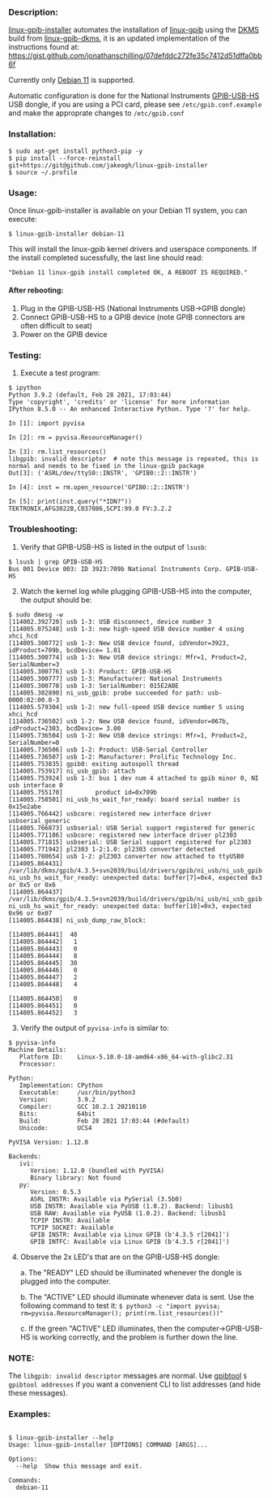 <!--- NOTE! THIS FILE IS AUTOMATICALLY GENERATED, IF YOU ARE READING THIS, YOU ARE EDITING THE WRONG FILE --->
### Description:
[linux-gpib-installer](https://github.com/jakeogh/linux-gpib-installer) automates the installation of [linux-gpib](https://linux-gpib.sourceforge.io/) using the [DKMS](https://github.com/dell/dkms) build from [linux-gpib-dkms](https://github.com/drogenlied/linux-gpib-dkms), it is an updated implementation of the instructions found at: https://gist.github.com/jonathanschilling/07defddc272fe35c7412d51dffa0bb6f

Currently only [Debian 11](https://www.linuxtechi.com/how-to-install-debian-11-bullseye/) is supported.

Automatic configuration is done for the National Instruments [GPIB-USB-HS](https://knowledge.ni.com/KnowledgeArticleDetails?id=kA00Z000000P8kcSAC) USB dongle, if you are using a PCI card, please see `/etc/gpib.conf.example` and make the approprate changes to `/etc/gpib.conf`

### Installation:
```
$ sudo apt-get install python3-pip -y
$ pip install --force-reinstall git+https://git@github.com/jakeogh/linux-gpib-installer
$ source ~/.profile
```

### Usage:

Once linux-gpib-installer is available on your Debian 11 system, you can execute:

```
$ linux-gpib-installer debian-11
```

This will install the linux-gpib kernel drivers and userspace components. If the install completed sucessfully, the last line should read:
```
"Debian 11 linux-gpib install completed OK, A REBOOT IS REQUIRED."
```

#### After rebooting:

1. Plug in the GPIB-USB-HS (National Instruments USB->GPIB dongle)
2. Connect GPIB-USB-HS to a GPIB device (note GPIB connectors are often difficult to seat)
3. Power on the GPIB device


### Testing:

1. Execute a test program:

```
$ ipython
Python 3.9.2 (default, Feb 28 2021, 17:03:44)
Type 'copyright', 'credits' or 'license' for more information
IPython 8.5.0 -- An enhanced Interactive Python. Type '?' for help.

In [1]: import pyvisa

In [2]: rm = pyvisa.ResourceManager()

In [3]: rm.list_resources()
libgpib: invalid descriptor  # note this message is repeated, this is normal and needs to be fixed in the linux-gpib package
Out[3]: ('ASRL/dev/ttyS0::INSTR', 'GPIB0::2::INSTR')

In [4]: inst = rm.open_resource('GPIB0::2::INSTR')

In [5]: print(inst.query("*IDN?"))
TEKTRONIX,AFG3022B,C037086,SCPI:99.0 FV:3.2.2

```

### Troubleshooting:

1. Verify that GPIB-USB-HS is listed in the output of `lsusb`:
```
$ lsusb | grep GPIB-USB-HS
Bus 001 Device 003: ID 3923:709b National Instruments Corp. GPIB-USB-HS
```

2. Watch the kernel log while plugging GPIB-USB-HS into the computer, the output should be:
```
$ sudo dmesg -w
[114002.392720] usb 1-3: USB disconnect, device number 3
[114005.075248] usb 1-3: new high-speed USB device number 4 using xhci_hcd
[114005.300772] usb 1-3: New USB device found, idVendor=3923, idProduct=709b, bcdDevice= 1.01
[114005.300774] usb 1-3: New USB device strings: Mfr=1, Product=2, SerialNumber=3
[114005.300776] usb 1-3: Product: GPIB-USB-HS
[114005.300777] usb 1-3: Manufacturer: National Instruments
[114005.300778] usb 1-3: SerialNumber: 015E2ABE
[114005.302890] ni_usb_gpib: probe succeeded for path: usb-0000:02:00.0-3
[114005.579304] usb 1-2: new full-speed USB device number 5 using xhci_hcd
[114005.736502] usb 1-2: New USB device found, idVendor=067b, idProduct=2303, bcdDevice= 3.00
[114005.736504] usb 1-2: New USB device strings: Mfr=1, Product=2, SerialNumber=0
[114005.736506] usb 1-2: Product: USB-Serial Controller
[114005.736507] usb 1-2: Manufacturer: Prolific Technology Inc.
[114005.753835] gpib0: exiting autospoll thread
[114005.753917] ni_usb_gpib: attach
[114005.753924] usb 1-3: bus 1 dev num 4 attached to gpib minor 0, NI usb interface 0
[114005.755170]         product id=0x709b
[114005.758501] ni_usb_hs_wait_for_ready: board serial number is 0x15e2abe
[114005.766442] usbcore: registered new interface driver usbserial_generic
[114005.766873] usbserial: USB Serial support registered for generic
[114005.771186] usbcore: registered new interface driver pl2303
[114005.771815] usbserial: USB Serial support registered for pl2303
[114005.771942] pl2303 1-2:1.0: pl2303 converter detected
[114005.780654] usb 1-2: pl2303 converter now attached to ttyUSB0
[114005.864431] /var/lib/dkms/gpib/4.3.5+svn2039/build/drivers/gpib/ni_usb/ni_usb_gpib.c: ni_usb_hs_wait_for_ready: unexpected data: buffer[7]=0x4, expected 0x3 or 0x5 or 0x6
[114005.864437] /var/lib/dkms/gpib/4.3.5+svn2039/build/drivers/gpib/ni_usb/ni_usb_gpib.c: ni_usb_hs_wait_for_ready: unexpected data: buffer[10]=0x3, expected 0x96 or 0x07
[114005.864438] ni_usb_dump_raw_block:

[114005.864441]  40
[114005.864442]   1
[114005.864443]   0
[114005.864444]   8
[114005.864445]  30
[114005.864446]   0
[114005.864447]   2
[114005.864448]   4

[114005.864450]   0
[114005.864451]   0
[114005.864452]   3

```

3. Verify the output of `pyvisa-info` is similar to:
```
$ pyvisa-info
Machine Details:
   Platform ID:    Linux-5.10.0-18-amd64-x86_64-with-glibc2.31
   Processor:

Python:
   Implementation: CPython
   Executable:     /usr/bin/python3
   Version:        3.9.2
   Compiler:       GCC 10.2.1 20210110
   Bits:           64bit
   Build:          Feb 28 2021 17:03:44 (#default)
   Unicode:        UCS4

PyVISA Version: 1.12.0

Backends:
   ivi:
      Version: 1.12.0 (bundled with PyVISA)
      Binary library: Not found
   py:
      Version: 0.5.3
      ASRL INSTR: Available via PySerial (3.5b0)
      USB INSTR: Available via PyUSB (1.0.2). Backend: libusb1
      USB RAW: Available via PyUSB (1.0.2). Backend: libusb1
      TCPIP INSTR: Available
      TCPIP SOCKET: Available
      GPIB INSTR: Available via Linux GPIB (b'4.3.5 r[2041]')
      GPIB INTFC: Available via Linux GPIB (b'4.3.5 r[2041]')

```

4. Observe the 2x LED's that are on the GPIB-USB-HS dongle:

    a. The "READY" LED should be illuminated whenever the dongle is plugged into the computer.

    b. The "ACTIVE" LED should illuminate whenever data is sent. Use the following command to test it: `$ python3 -c "import pyvisa; rm=pyvisa.ResourceManager(); print(rm.list_resources())"`

    c. If the green "ACTIVE" LED illuminates, then the computer->GPIB-USB-HS is working correctly, and the problem is further down the line.


### NOTE:

The `libgpib: invalid descriptor` messages are normal. Use [gpibtool](https://github.com/jakeogh/gpibtool) `$ gpibtool addresses` if you want a convenient CLI to list addresses (and hide these messages).


### Examples:
```

$ linux-gpib-installer --help
Usage: linux-gpib-installer [OPTIONS] COMMAND [ARGS]...

Options:
  --help  Show this message and exit.

Commands:
  debian-11

```
